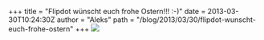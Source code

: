 +++
title = "Flipdot wünscht euch frohe Ostern!!! :-)"
date = 2013-03-30T10:24:30Z
author = "Aleks"
path = "/blog/2013/03/30/flipdot-wunscht-euch-frohe-ostern"
+++
![](https://flipdot.org/blog/uploads/shirt.jpg)
